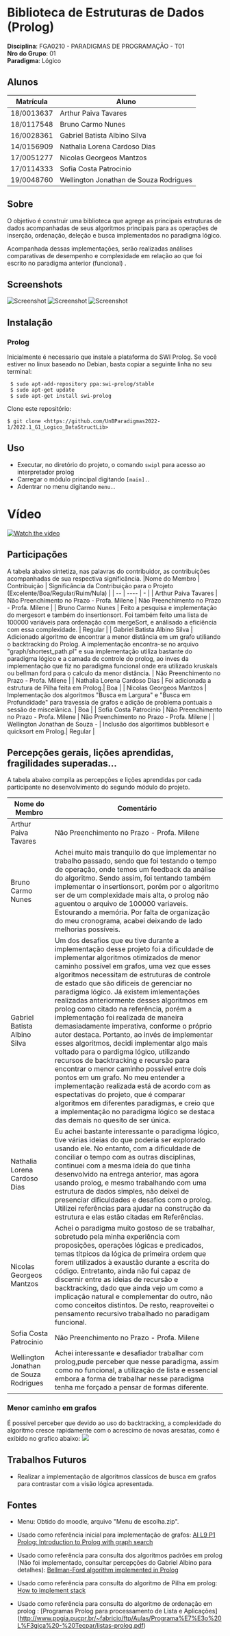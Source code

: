 # Biblioteca de Estruturas de Dados (Prolog)

**Disciplina**: FGA0210 - PARADIGMAS DE PROGRAMAÇÃO - T01 <br>
**Nro do Grupo**: 01<br>
**Paradigma**: Lógico<br>

## Alunos
|Matrícula | Aluno |
| -- | -- |
| 18/0013637 | Arthur Paiva Tavares |
| 18/0117548 | Bruno Carmo Nunes |
| 16/0028361 | Gabriel Batista Albino Silva |
| 14/0156909 | Nathalia Lorena Cardoso Dias |
| 17/0051277 | Nicolas Georgeos Mantzos |
| 17/0114333 | Sofia Costa Patrocinio |
| 19/0048760 | Wellington Jonathan de Souza Rodrigues |
## Sobre 
O objetivo é construir uma biblioteca que agrege as principais estruturas de dados acompanhadas de seus algoritmos
principais para as operações de inserção, ordenação, deleção e busca implementados no paradigma lógico. 

Acompanhada dessas implementações, serão realizadas análises comparativas de desempenho e complexidade em relação ao que foi escrito no paradigma anterior (funcional) .
## Screenshots

![Screenshot](assets/eficiencia.png)
![Screenshot](assets/eficiencia2.png)
![Screenshot](assets/lista.png)

## Instalação 
### Prolog

Inicialmente é necessario que  instale a plataforma do SWI Prolog. Se você estiver no linux baseado no Debian, basta copiar a seguinte linha no seu terminal:
```
 $ sudo apt-add-repository ppa:swi-prolog/stable
 $ sudo apt-get update
 $ sudo apt-get install swi-prolog
```

Clone este repositório:

```
$ git clone <https://github.com/UnBParadigmas2022-1/2022.1_G1_Logico_DataStructLib>
```

## Uso 
- Executar, no diretório do projeto, o comando `swipl` para acesso ao interpretador prolog
- Carregar o módulo principal digitando `[main].`.
- Adentrar no menu digitando `menu.`.


# Vídeo

[![Watch the video](assets/tela.png)](https://www.youtube.com/watch?v=tsrQ9vISFic)

## Participações
A tabela abaixo sintetiza, nas palavras do contribuidor, as contribuições acompanhadas de sua respectiva significância.
|Nome do Membro | Contribuição | Significância da Contribuição para o Projeto (Excelente/Boa/Regular/Ruim/Nula) |
| -- | ---- | - |
| Arthur Paiva Tavares  | Não Preenchimento no Prazo - Profa. Milene | Não Preenchimento no Prazo - Profa. Milene |
| Bruno Carmo Nunes  | Feito a pesquisa e implementação do mergesort e também do insertionsort. Foi também feito uma lista de 100000 variáveis para ordenação com mergeSort, e análisado a eficiência com essa complexidade. | Regular |
| Gabriel Batista Albino Silva | Adicionado algoritmo de encontrar a menor distância em um grafo utiliando o backtracking do Prolog. A implementação encontra-se no arquivo "graph/shortest_path.pl" e sua implementação utiliza bastante do paradigma lógico e a camada de controle do prolog, ao inves da implementação que fiz no paradigma funcional onde era utilizado kruskals ou bellman ford para o calculo da menor distância. | Não Preenchimento no Prazo - Profa. Milene |
| Nathalia Lorena Cardoso Dias  | Foi adicionada a estrutura de Pilha feita em Prolog.| Boa |
| Nicolas Georgeos Mantzos  | Implementação dos algoritmos "Busca em Largura"  e "Busca em Profundidade" para travessia de grafos e adição de problema pontuais a sessão de miscelânica.  | Boa |
| Sofia Costa Patrocinio  | Não Preenchimento no Prazo - Profa. Milene | Não Preenchimento no Prazo - Profa. Milene |
| Wellington Jonathan de Souza -  | Inclusão dos algoritimos bubblesort e quicksort em Prolog.| Regular |

## Percepções gerais, lições aprendidas, fragilidades superadas...
A tabela abaixo compila as percepções e lições aprendidas por cada participante no desenvolvimento do segundo módulo do projeto.

|Nome do Membro | Comentário | 
| -- | ---- |
| Arthur Paiva Tavares  | Não Preenchimento no Prazo - Profa. Milene | 
| Bruno Carmo Nunes  | Achei muito mais tranquilo do que implementar no trabalho passado, sendo que foi testando o tempo de operação, onde temos um feedback da análise do algoritmo. Sendo assim, foi tentando também implementar o insertionsort, porém por o algoritmo ser de um complexidade mais alta, o prolog não aguentou o arquivo de 100000 variaveis. Estourando a memória. Por falta de organização do meu cronograma, acabei deixando de lado melhorias possíveis. | 
| Gabriel Batista Albino Silva  | Um dos desafios que eu tive durante a implementação desse projeto foi a dificuldade de implementar algoritmos otimizados de menor caminho possível em grafos, uma vez que esses algoritmos necessitam de estruturas de controle de estado que são dificeis de gerenciar no paradigma lógico. Já existem imlementações realizadas anteriormente desses algoritmos em prolog como  citado na referência, porém a implementação foi realizada de maneira demasiadamente imperativa, conforme o próprio autor destaca. Portanto, ao invés de implementar esses algoritmos, decidi implementar algo mais voltado para o pardigma lógico, utilizando recursos de backtracking e recursão para encontrar o menor caminho possível entre dois pontos em um grafo. No meu entender a implementação realizada está de acordo com as espectativas do projeto, que é comparar algoritmos em diferentes paradigmas, e creio que a implementação no paradigma lógico se destaca das demais no quesito de ser única. |
| Nathalia Lorena Cardoso Dias  | Eu achei bastante interessante o paradigma lógico, tive várias ideias do que poderia ser explorado usando ele. No entanto, com a dificuldade de conciliar o tempo com as outras disciplinas, continuei com a mesma ideia do que tinha desenvolvido na entrega anterior, mas agora usando prolog, e mesmo trabalhando com uma estrutura de dados simples, não deixei de presenciar dificuldades e desafios com o prolog. Utilizei referências para ajudar na construção da estrutura e elas estão citadas em Referências.|
| Nicolas Georgeos Mantzos  | Achei o paradigma muito gostoso de se trabalhar, sobretudo pela minha experiência com proposições, operações lógicas e predicados, temas títpicos da lógica de primeira ordem que forem utilizados à exaustão durante a escrita do código. Entretanto, ainda não fui capaz de discernir entre as ideias de recursão e backtracking, dado que ainda vejo um como a implicação natural e complementar do outro, não como conceitos distintos. De resto, reaproveitei o pensamento recursivo trabalhado no paradigam funcional.   |
| Sofia Costa Patrocinio  | Não Preenchimento no Prazo - Profa. Milene | 
| Wellington Jonathan de Souza Rodrigues  | Achei interessante e desafiador trabalhar com prolog,pude perceber que nesse paradigma, assim como no funcional, a utilização de lista e essencial embora a forma de trabalhar nesse paradigma tenha me forçado a  pensar de formas diferente. |

### Menor caminho em grafos
É possível perceber que devido ao uso do backtracking, a complexidade do algoritmo cresce rapidamente com o acrescimo de novas aresatas, como é exibido no grafico abaixo:
![](./assets/path_ciclos.png)

## Trabalhos Futuros

* Realizar a implementação de algoritmos classícos de busca em grafos para contrastar com a visão lógica apresentada. 


## Fontes
- Menu: Obtido do moodle, arquivo "Menu de escolha.zip".
- Usado como referência inicial para implementação de grafos: [AI L9 P1 Prolog: Introduction to Prolog with graph search](https://www.youtube.com/watch?v=odZ1tnlhYSY)
- Usado como referência para consulta dos algoritmos padrões em prolog (Não foi implementado, consultar percepções do Gabriel Albino para detalhes): [Bellman-Ford algorithm implemented in Prolog](https://github.com/tchap/prolog-bellman-ford/blob/master/bf.pl)

- Usado como referência para consulta do algoritmo de Pilha em prolog: [How to implement stack](https://stackoverflow.com/questions/2978130/prolog-how-to-implement-stack)
- Usado como referência para consulta do algoritmo de ordenação em prolog : [Programas Prolog para processamento de Lista e Aplicações]
(http://www.ppgia.pucpr.br/~fabricio/ftp/Aulas/Programa%E7%E3o%20L%F3gica%20-%20Tecpar/listas-prolog.pdf)
